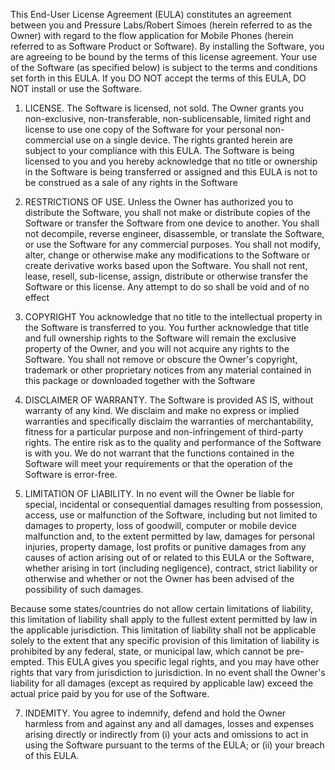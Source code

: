 This End-User License Agreement (EULA) constitutes an agreement between you and Pressure Labs/Robert Simoes 
(herein referred to as the Owner) with regard to the flow application for Mobile Phones 
(herein referred to as Software Product or Software). By installing the Software, you are agreeing 
to be bound by the terms of this license agreement. Your use of the Software (as specified below) is 
subject to the terms and conditions set forth in this EULA. If you DO NOT accept the terms of this EULA, 
DO NOT install or use the Software.

1. LICENSE. The Software is licensed, not sold. The Owner grants you non-exclusive, non-transferable, non-sublicensable, 
limited right and license to use one copy of the Software for your personal non-commercial use on a single device. 
The rights granted herein are subject to your compliance with this EULA. The Software is being licensed to you and you 
hereby acknowledge that no title or ownership in the Software is being transferred or assigned and this EULA is not to 
be construed as a sale of any rights in the Software

2. RESTRICTIONS OF USE. Unless the Owner has authorized you to distribute the Software, you shall not make or distribute 
copies of the Software or transfer the Software from one device to another. You shall not decompile, reverse engineer, 
disassemble, or translate the Software, or use the Software for any commercial purposes. You shall not modify, alter, 
change or otherwise make any modifications to the Software or create derivative works based upon the Software. You shall 
not rent, lease, resell, sub-license, assign, distribute or otherwise transfer the Software or this license. Any attempt 
to do so shall be void and of no effect

3. COPYRIGHT You acknowledge that no title to the intellectual property in the Software is transferred to you. 
You further acknowledge that title and full ownership rights to the Software will remain the exclusive property of the Owner, 
and you will not acquire any rights to the Software. You shall not remove or obscure the Owner's copyright, trademark or other 
proprietary notices from any material contained in this package or downloaded together with the Software

4. DISCLAIMER OF WARRANTY. The Software is provided AS IS, without warranty of any kind. We disclaim and make no express 
or implied warranties and specifically disclaim the warranties of merchantability, fitness for a particular purpose and 
non-infringement of third-party rights. The entire risk as to the quality and performance of the Software is with you. 
We do not warrant that the functions contained in the Software will meet your requirements or that the operation of the 
Software is error-free. 

5. LIMITATION OF LIABILITY. In no event will the Owner be liable for special, incidental or consequential damages 
resulting from possession, access, use or malfunction of the Software, including but not limited to damages to property, 
loss of goodwill, computer or mobile device malfunction and, to the extent permitted by law, damages for personal injuries, 
property damage, lost profits or punitive damages from any causes of action arising out of or related to this EULA or the Software, 
whether arising in tort (including negligence), contract, strict liability or otherwise and whether or not the Owner has been 
advised of the possibility of such damages. 

Because some states/countries do not allow certain limitations of liability, this limitation of liability shall apply 
to the fullest extent permitted by law in the applicable jurisdiction. This limitation of liability shall not be applicable 
solely to the extent that any specific provision of this limitation of liability is prohibited by any federal, state, or 
municipal law, which cannot be pre-empted. This EULA gives you specific legal rights, and you may have other rights that vary
from jurisdiction to jurisdiction. In no event shall the Owner's liability for all damages (except as required by applicable law)
exceed the actual price paid by you for use of the Software.

7. INDEMITY. You agree to indemnify, defend and hold the Owner harmless from and against any and all damages, losses and 
expenses arising directly or indirectly from (i) your acts and omissions to act in using the Software pursuant to the terms
of the EULA; or (ii) your breach of this EULA.
